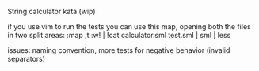 String calculator kata (wip)

if you use vim to run the tests you can use this map, opening both the files in two split areas:
:map ,t :w! \| !cat calculator.sml test.sml \| sml \| less 

issues: naming convention, more tests for negative behavior (invalid separators)

